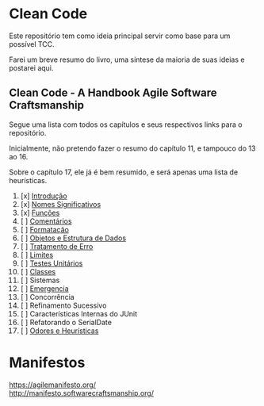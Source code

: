 # Clean Code

Este repositório tem como ideia principal servir como base para um possível TCC.

Farei um breve resumo do livro, uma síntese da maioria de suas ideias e postarei aqui.

## Clean Code - A Handbook Agile Software Craftsmanship

Segue uma lista com todos os capítulos e seus respectivos links para o repositório.

Inicialmente, não pretendo fazer o resumo do capítulo 11, e tampouco do 13 ao 16.

Sobre o capítulo 17, ele já é bem resumido, e será apenas uma lista de heurísticas.

1. [x] [Introdução][1]
2. [x] [Nomes Significativos][2]
3. [x] [Funções][3]
4. [ ] [Comentários][4]
5. [ ] [Formatação][5]
6. [ ] [Objetos e Estrutura de Dados][6]
7. [ ] [Tratamento de Erro][7]
8. [ ] [Limites][8]
9. [ ] [Testes Unitários][9]
10. [ ] [Classes][10]
11. [ ] Sistemas
12. [ ] [Emergencia][12]
13. [ ] Concorrência
14. [ ] Refinamento Sucessivo
15. [ ] Características Internas do JUnit
16. [ ] Refatorando o SerialDate
17. [ ] [Odores e Heurísticas][17]

[1]: ./1-introducao.md
[2]: ./2-nomes-significativos.md
[3]: ./3-funcoes.md
[4]: ./4-comentarios.md
[5]: ./5-formatacao.md
[6]: ./6-objetos-e-estrutura-de-dados.md
[7]: ./7-tratamento-de-erro.md
[8]: ./8-limites.md
[9]: ./9-testes-unitarios.md
[10]: ./10-classes.md
[12]: ./12-emergencia.md
[17]: ./17-odores-e-heuristicas.md

# Manifestos

https://agilemanifesto.org/  
http://manifesto.softwarecraftsmanship.org/